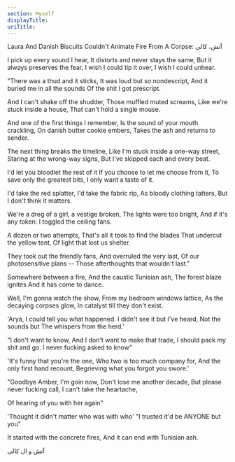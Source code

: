 ```yaml
---
section: Myself
displayTitle:
uriTitle:
---
```


Laura And Danish Biscuits Couldn't Animate Fire From A Corpse: آتش، کالی

I pick up every sound I hear,
It distorts and never stays the same,
But it always preserves the fear,
I wish I could tip it over,
I wish I could unhear.

"There was a thud and it sticks,
It was loud but so nondescript,
And it buried me in all the sounds
Of the shit I got prescript.

And I can't shake off the shudder,
Those muffled muted screams,
Like we're stuck inside a house,
That can't hold a single mouse.

And one of the first things I remember,
Is the sound of your mouth crackling,
On danish butter cookie embers,
Takes the ash and returns to sender.

The next thing breaks the timeline,
Like I'm stuck inside a one-way street,
Staring at the wrong-way signs,
But I've skipped each and every beat.

I'd let you bloodlet the rest of it 
If you choose to let me choose from it,
To save only the greatest bits,
I only want a taste of it.

I'd take the red splatter,
I'd take the fabric rip,
As bloody clothing tatters,
But I don't think it matters.

We're a dreg of a girl, a vestige broken,
The lights were too bright,
And if it's any token:
I toggled the ceiling fans.

A dozen or two attempts,
That's all it took to find the blades
That undercut the yellow tent,
Of light that lost us shelter.

They took out the friendly fans,
And overruled the very last,
Of our photosensitive plans --
Those afterthoughts that wouldn't last."

Somewhere between a fire,
And the caustic Tunisian ash,
The forest blaze ignites
And it has come to dance.

Well, I'm gonna watch the show,
From my bedroom windows lattice,
As the decaying corpses glow,
In catalyst till they don't exist.

'Arya, I could tell you what happened.
I didn't see it but I've heard,
Not the sounds but
The whispers from the herd.'

"I don't want to know,
And I don't want to make that trade,
I should pack my shit and go.
I never fucking asked to know"

'It's funny that you're the one,
Who two is too much company for,
And the only first hand recount,
Begrieving what you forgot you swore.'

"Goodbye Amber, I'm goin now,
Don't lose me another decade,
But please never fucking call,
I can't take the heartache,

Of hearing of you with her again"

'Thought it didn't matter who was with who'
"I trusted it'd be ANYONE but you"

It started with the concrete fires,
And it can end with Tunisian ash.

آتش و ال کالی